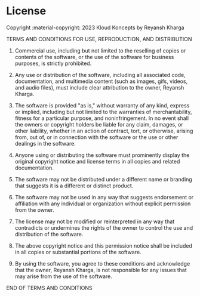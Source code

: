 # License

Copyright :material-copyright: 2023 Kloud Koncepts by Reyansh Kharga

TERMS AND CONDITIONS FOR USE, REPRODUCTION, AND DISTRIBUTION

1. Commercial use, including but not limited to the reselling of copies or contents of the software, or the use of the software for business purposes, is strictly prohibited.

2. Any use or distribution of the software, including all associated code, documentation, and multimedia content (such as images, gifs, videos, and audio files), must include clear attribution to the owner, Reyansh Kharga.

3. The software is provided "as is," without warranty of any kind, express or implied, including but not limited to the warranties of merchantability, fitness for a particular purpose, and noninfringement. In no event shall the owners or copyright holders be liable for any claim, damages, or other liability, whether in an action of contract, tort, or otherwise, arising from, out of, or in connection with the software or the use or other dealings in the software.

4. Anyone using or distributing the software must prominently display the original copyright notice and license terms in all copies and related documentation.

5. The software may not be distributed under a different name or branding that suggests it is a different or distinct product.

6. The software may not be used in any way that suggests endorsement or affiliation with any individual or organization without explicit permission from the owner.

7. The license may not be modified or reinterpreted in any way that contradicts or undermines the rights of the owner to control the use and distribution of the software.

8. The above copyright notice and this permission notice shall be included in all copies or substantial portions of the software.

9. By using the software, you agree to these conditions and acknowledge that the owner, Reyansh Kharga, is not responsible for any issues that may arise from the use of the software.

END OF TERMS AND CONDITIONS


<!-- Hyperlinks -->
[Kloud Koncepts]: https://kloudkoncepts.com
[Reyansh Kharga]: https://www.linkedin.com/in/reyanshkharga/